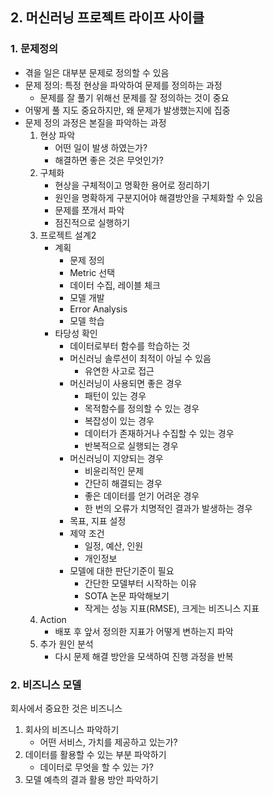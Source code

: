 ## 2. 머신러닝 프로젝트 라이프 사이클

### 1. 문제정의

- 겪을 일은 대부분 문제로 정의할 수 있음
- 문제 정의: 특정 현상을 파악하여 문제를 정의하는 과정
  - 문제를 잘 풀기 위해선 문제를 잘 정의하는 것이 중요
- 어떻게 풀 지도 중요하지만, 왜 문제가 발생했는지에 집중
- 문제 정의 과정은 본질을 파악하는 과정
  1. 현상 파악
     - 어떤 일이 발생 하였는가?
     - 해결하면 좋은 것은 무엇인가?
  2. 구체화
     - 현상을 구체적이고 명확한 용어로 정리하기
     - 원인을 명확하게 구분지어야 해결방안을 구체화할 수 있음
     - 문제를 쪼개서 파악
     - 점진적으로 실행하기
  3. 프로젝트 설계2
     - 계획
       - 문제 정의
       - Metric 선택
       - 데이터 수집, 레이블 체크
       - 모델 개발
       - Error Analysis
       - 모델 학습
     - 타당성 확인
       - 데이터로부터 함수를 학습하는 것
       - 머신러닝 솔루션이 최적이 아닐 수 있음
         - 유연한 사고로 접근
       - 머신러닝이 사용되면 좋은 경우
         - 패턴이 있는 경우
         - 목적함수를 정의할 수 있는 경우
         - 복잡성이 있는 경우
         - 데이터가 존재하거나 수집할 수 있는 경우
         - 반복적으로 실행되는 경우
       - 머신러닝이 지양되는 경우
         - 비윤리적인 문제
         - 간단히 해결되는 경우
         - 좋은 데이터를 얻기 어려운 경우
         - 한 번의 오류가 치명적인 결과가 발생하는 경우
       - 목표, 지표 설정
       - 제약 조건
         - 일정, 예산, 인원
         - 개인정보
       - 모델에 대한 판단기준이 필요
         - 간단한 모델부터 시작하는 이유
         - SOTA 논문 파악해보기
         - 작게는 성능 지표(RMSE), 크게는 비즈니스 지표
  4. Action
     - 배포 후 앞서 정의한 지표가 어떻게 변하는지 파악
  5. 추가 원인 분석
     - 다시 문제 해결 방안을 모색하여 진행 과정을 반복



### 2. 비즈니스 모델

회사에서 중요한 것은 비즈니스

1. 회사의 비즈니스 파악하기
   - 어떤 서비스, 가치를 제공하고 있는가?
2. 데이터를 활용할 수 있는 부분 파악하기
   - 데이터로 무엇을 할 수 있는 가?
3. 모델 예측의 결과 활용 방안 파악하기







